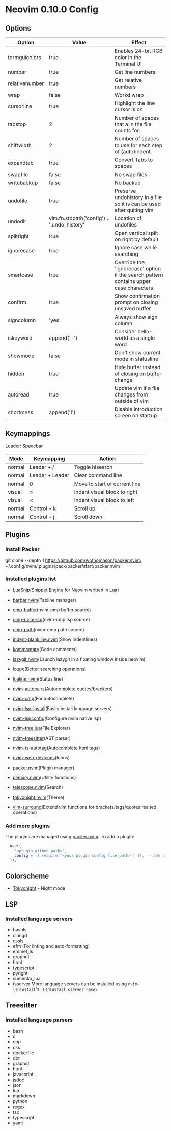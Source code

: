 # Neovim 0.10.0 Config

## Options

| Option         | Value                                       | Effect                                                                                 |
| -------------- | ------------------------------------------- | -------------------------------------------------------------------------------------- |
| termguicolors  | true                                        | Enables 24-bit RGB color in the Terminal UI                                            |
| number         | true                                        | Get line numbers                                                                       |
| relativenumber | true                                        | Get relative numbers                                                                   |
| wrap           | false                                       | Workd wrap                                                                             |
| cursorline     | true                                        | Highlight the line cursor is on                                                        |
| tabstop        | 2                                           | Number of spaces that a <Tab> in the file counts for.                                  |
| shiftwidth     | 2                                           | Number of spaces to use for each step of (auto)indent.                                 |
| expandtab      | true                                        | Convert Tabs to spaces                                                                 |
| swapfile       | false                                       | No swap files                                                                          |
| writebackup    | false                                       | No backup                                                                              |
| undofile       | true                                        | Preserve undohistory in a file so it is can be used after quiting vim                  |
| undodir        | vim.fn.stdpath('config') .. '.undo_history' | Location of undofiles                                                                  |
| splitright     | true                                        | Open vertical split on right by default                                                |
| ignorecase     | true                                        | Ignore case while searching                                                            |
| smartcase      | true                                        | Override the 'ignorecase' option if the search pattern contains upper case characters. |
| confirm        | true                                        | Show confirmation prompt on closing unsaved buffer                                     |
| signcolumn     | 'yes'                                       | Always show sign column                                                                |
| iskeyword      | append('-')                                 | Consider hello-world as a single word                                                  |
| showmode       | false                                       | Don't show current mode in statusline                                                  |
| hidden         | true                                        | Hide buffer instead of closing on buffer change                                        |
| autoread       | true                                        | Update vim if a file changes from outside of vim                                       |
| shortmess      | append('I')                                 | Disable introduction screen on startup                                                 |

## Keymappings

Leader: Spacebar

| Mode   | Keymapping      | Action                        |
| ------ | --------------- | ----------------------------- |
| normal | Leader + /      | Toggle hlsearch               |
| normal | Leader + Leader | Clear command line            |
| normal | 0               | Move to start of current line |
| visual | >               | Indent visual block to right  |
| visual | <               | Indent visual block to left   |
| normal | Control + k     | Scroll up                     |
| normal | Control + j     | Scroll down                   |

## Plugins

### Install Packer

git clone --depth 1 https://github.com/wbthomason/packer.nvim\
~/.config/nvim/.plugins/pack/packer/start/packer.nvim

### Installed plugins list

- [LuaSnip](https://github.com/L3MON4D3/LuaSnip)(Snippet Engine for Neovim written in Lua)

- [barbar.nvim](https://github.com/romgrk/barbar.nvim)(Tabline manager)

- [cmp-buffer](https://github.com/hrsh7th/cmp-buffer)(nvim-cmp buffer source)

- [cmp-nvim-lsp](https://github.com/hrsh7th/cmp-nvim-lsp)(nvim-cmp lsp source)

- [cmp-path](https://github.com/hrsh7th/cmp-path)(nvim-cmp path source)

- [indent-blankline.nvim](https://github.com/lukas-reineke/indent-blankline.nvim)(Show indentlines)

- [kommentary](https://github.com/b3nj5m1n/kommentary)(Code comments)

- [lazygit.nvim](https://github.com/kdheepak/lazygit.nvim)(Launch lazygit in a floating window inside neovim)

- [loupe](https://github.com/wincent/loupe)(Better searching operations)

- [lualine.nvim](https://github.com/hoob3rt/lualine.nvim)(Status line)

- [nvim-autopairs](https://github.com/windwp/nvim-autopairs)(Autocomplete quotes/brackers)

- [nvim-cmp](https://github.com/hrsh7th/nvim-cmp)(For autocomplete)

- [nvim-lsp-install](https://github.com/kabouzeid/nvim-lspinstall)(Easily install language servers)

- [nvim-lspconfig](https://github.com/neovim/nvim-lspconfig)(Configure nvim native lsp)

- [nvim-tree.lua](https://github.com/kyazdani42/nvim-tree.lua)(File Explorer)

- [nvim-treesitter](https://github.com/nvim-treesitter/nvim-treesitter)(AST parser)

- [nvim-ts-autotag](https://github.com/windwp/nvim-ts-autotag)(Autocomplete html tags)

- [nvim-web-devicons](https://github.com/kyazdani42/nvim-web-devicons)(Icons)

- [packer.nvim](https://github.com/wbthomason/packer.nvim)(Plugin manager)

- [plenary.nvim](https://github.com/nvim-lua/plenary.nvim)(Utility functions)

- [telescope.nvim](https://github.com/nvim-telescope/telescope.nvim)(Search)

- [tokyonight.nvim](https://github.com/folke/tokyonight.nvim)(Theme)

- [vim-surround](https://github.com/tpope/vim-surround)(Extend vim functions for brackets/tags/quotes realted operations)

### Add more plugins

The plugins are managed using [packer.nvim](https://github.com/wbthomason/packer.nvim).
To add a plugin:

```lua
  use({
    '<plugin github path>',
    config = [[ require('<your plugin config file path>') ]], -- Add config file in /lua/plugins/<file_name> and import it here
  });
```

## Colorscheme

- [Tokyonight](https://github.com/folke/tokyonight.nvim) - Night mode

## LSP

### Installed language servers

- bashls
- clangd
- cssls
- efm (For linting and auto-formatting)
- emmet_ls
- graphql
- html
- typescript
- pyright
- sumenko_lua
- tsserver
  More language servers can be installed using `nvim-lspinstall`'s `:LspInstall <server_name>`

## Treesitter

### Installed language parsers

- bash
- c
- cpp
- css
- dockerfile
- dot
- graphql
- html
- javascript
- jsdoc
- json
- lua
- markdown
- python
- regex
- tsx
- typescript
- yaml
